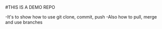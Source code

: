 #THIS IS A DEMO REPO

-It's to show how to use git clone, commit, push
-Also how to pull, merge and use branches
